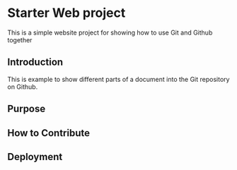# Starter Web project

This is a simple website project for showing how to use Git and Github together

## Introduction

This is example to show different parts of a document into the Git repository on Github.

## Purpose

## How to Contribute

## Deployment


